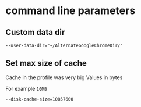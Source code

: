 # command line parameters
## Custom data dir
```
--user-data-dir="~/AlternateGoogleChromeDir/"
```

## Set max size of cache
Cache in the profile was very big
Values in bytes

For example `10MB`
```bash
--disk-cache-size=10857600
```
